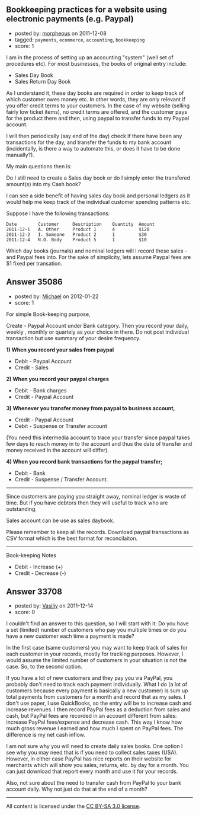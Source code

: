 ## Bookkeeping practices for a website using electronic payments (e.g. Paypal)

- posted by: [morpheous](https://stackexchange.com/users/-1/14583-morpheous) on 2011-12-08
- tagged: `payments`, `ecommerce`, `accounting`, `bookkeeping`
- score: 1

I am in the process of setting up an accounting "system" (well set of procedures etc). For most businesses, the books of original entry include:

- Sales Day Book
- Sales Return Day Book

As I understand it, these day books are required in order to keep track of which customer owes money etc. In other words, they are only relevant if you offer credit terms to your customers. In the case of my website (selling fairly low ticket items), no credit terms are offered, and the customer pays for the product there and then, using paypal to transfer funds to my Paypal account.

I will then periodically (say end of the day) check if there have been any transactions for the day, and transfer the funds to my bank account (incidentally, is there a way to automate this, or does it have to be done manually?).

My main questions then is:

Do I still need to create a Sales day book or do I simply enter the transfered amount(s) into my Cash book?

I can see a side benefit of having sales day book and personal ledgers as it would help me keep track of the individual customer spending patterns etc.

Suppose I have the following transactions:

    Date        Customer     Description    Quantity  Amount
    2011-12-1   A. Other     Product 1      4         $120
    2011-12-2   I. Someone   Product 2      1         $30
    2011-12-4   N.O. Body    Product 5      1         $10

Which day books (journals) and nominal ledgers will I record these sales - and Paypal fees into. For the sake of simplicity, lets assume Paypal fees are $1 fixed per transation.



## Answer 35086

- posted by: [Michael](https://stackexchange.com/users/-1/15880-michael) on 2012-01-22
- score: 1

For simple Book-keeping purpose, 

Create - Paypal Account under Bank category. Then you record your daily, weekly , monthly or quartely as your choice in there. Do not post individual transaction but use summary of your desire frequency. 

**1) When you record your sales from paypal**

 - Debit - Paypal Account 
 - Credit - Sales

**2) When you record your paypal charges**

 - Debit - Bank charges 
 - Credit - Paypal Account

**3) Whenever you transfer money from paypal to business account,** 

 - Credit - Paypal Account
 - Debit  - Suspense or Transfer account 

(You need this intermedia account to trace your transfer since paypal takes few days to reach money in to the account and thus the date of transfer and money received in the account will differ).


**4) When you record bank transactions for the paypal transfer;**

 - Debit - Bank
 - Credit - Suspense / Transfer Account.


-----

Since customers are paying you straight away, nominal ledger is waste of time. But if you have debtors then they will useful to track who are outstanding.

Sales account can be use as sales daybook. 

Please remember to keep all the records. Download paypal transactions as CSV format which is the best format for reconcilaiton. 

----
Book-keeping Notes 

 - Debit - Increase (+)
 - Credit - Decrease  (-)


## Answer 33708

- posted by: [Vasiliy](https://stackexchange.com/users/-1/14038-vasiliy) on 2011-12-14
- score: 0

I couldn't find an answer to this question, so I will start with it: Do you have a set (limited) number of customers who pay you multiple times or do you have a new customer each time a payment is made?

In the first case (same customers) you may want to keep track of sales for each customer in your records, mostly for tracking purposes. However, I would assume the limited number of customers in your situation is not the case. So, to the second option.

If you have a lot of new customers and they pay you via PayPal, you probably don't need to track each payment individually. What I do (a lot of customers because every payment is basically a new customer) is sum up total payments from customers for a month and record that as my sales. I don't use paper, I use QuickBooks, so the entry will be to increase cash and increase revenues. I then record PayPal fees as a deduction from sales and cash, but PayPal fees are recorded in an account different from sales: increase PayPal fees/expense and decrease cash. This way I know how much gross revenue I earned and how much I spent on PayPal fees. The difference is my net cash inflow.

I am not sure why you will need to create daily sales books. One option I see why you may need that is if you need to collect sales taxes (USA). However, in either case PayPal has nice reports on their website for merchants which will show you sales, returns, etc. by day for a month. You can just download that report every month and use it for your records.

Also, not sure about the need to transfer cash from PayPal to your bank account daily. Why not just do that at the end of a month?



---

All content is licensed under the [CC BY-SA 3.0 license](https://creativecommons.org/licenses/by-sa/3.0/).
